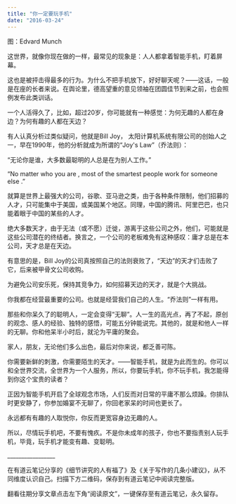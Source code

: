 ```yaml
---
title: "你一定要玩手机"
date: "2016-03-24"
---
```


图：Edvard Munch

这世界，就像你现在做的一样，最常见的现象是：人人都拿着智能手机，盯着屏幕。

这也是被抨击得最多的行为。为什么不把手机放下，好好聊天呢？——这话，一般是在座的长者来说。在舆论里，德高望重的意见领袖在团圆佳节到来之前，也会照例发布此类训话。

一个人活得久了，比如，超过20岁，你可能就有一种感觉：为何无趣的人都在身边？为何有趣的人都在天边？  

有人认真分析过类似疑问，他就是Bill Joy， 太阳计算机系统有限公司的创始人之一，早在1990年，他的分析就成为所谓的“Joy's Law”（乔法则）：

“无论你是谁，大多数最聪明的人总是在为别人工作。”

“No matter who you are , most of the smartest people work for someone else .”

就算是世界上最强大的公司，谷歌、亚马逊之类，由于各种条件限制，他们招募的人才，只可能集中于美国，或美国某个地区。同理，中国的腾讯、阿里巴巴，也只能着眼于中国的某些的人才。

绝大多数天才，由于无法（或不愿）迁徙，游离于这些公司之外，他们，可能就是这些公司潜在的终结者。换言之，一个公司的老板难免有这种感叹：庸才总是在本公司，天才总是在天边。

有意思的是，Bill Joy的公司真按照自己的法则衰败了，“天边”的天才们击败了它，后来被甲骨文公司收购。

为避免公司安乐死，保持其竞争力，如何招募天边的天才，就是个大挑战。

你我都在经营最重要的公司。也就是经营我们自己的人生。“乔法则”一样有用。

那些和你呆久了的聪明人，一定会变得“无聊”。人一生的高光点，再了不起，原创的观念、感人的经验、独特的感悟，可能五分钟能说完。其他的，就是和他人一样的无聊。你和他呆半小时后，就沦为平庸的聚会。

家人，朋友，无论他们多么出色，最后对你来说，都乏善可陈。

你需要新鲜的刺激，你需要陌生的天才。——智能手机，就是为此而生的。你可以和全世界交流，全世界为一个人服务，所以，你要玩手机，你不玩手机，我怎能得到你这个宝贵的读者？

正因为智能手机开启了全球观念市场，人们反而对日常的平庸不那么烦躁。你排队时更安静了，你参加婚宴不无聊了，你回老家呆的时间也更长了。

永远都有有趣的人取悦你，你反而更宽容身边无趣的人。

所以，尽情玩手机吧，不要有愧疚。不是你未成年的孩子，你也不要指责别人玩手机，毕竟，玩手机才能变有趣、变聪明。

\_\_\_\_\_\_\_\_\_\_\_\_\_\_\_\_\_

在有道云笔记分享的《细节讲究的人有福了》及《关于写作的几条小建议》，从不同维度认识自己。扫描下方二维码，保存到有道云笔记中阅读完整版。

  
翻看往期分享文章点击左下角“阅读原文”，一键保存至有道云笔记，永久留存。

